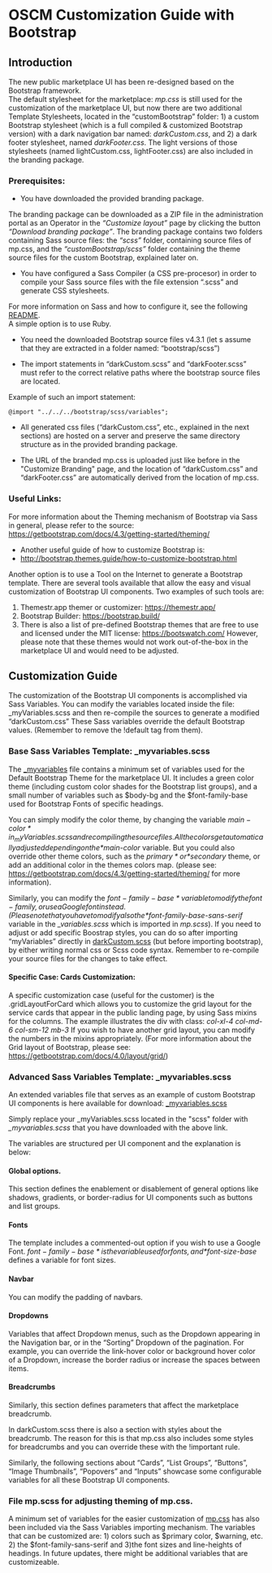 # OSCM Customization Guide with Bootstrap

## Introduction
The new public marketplace UI has been re-designed based on the Bootstrap framework.  
The default stylesheet for the marketplace: *mp.css* is still used for the customization of the marketplace UI, but now there are two additional Template Stylesheets, located in the “customBootstrap” folder: 1) a custom Bootstrap stylesheet (which is a full compiled & customized Bootstrap version) with a dark navigation bar named: *darkCustom.css*, and 2) a dark footer stylesheet, named *darkFooter.css*. The light versions of those stylesheets (named lightCustom.css, lightFooter.css) are also included in the branding package.

### Prerequisites:

-	You have downloaded the provided branding package. 

The branding package can be downloaded as a ZIP file in the administration portal as an Operator in the *“Customize layout”* page by clicking the button *“Download branding package”*. The branding package contains two folders containing Sass source files: the *“scss”* folder, containing source files of mp.css, and the *“customBootstrap/scss”* folder containing the theme source files for the custom Bootstrap, explained later on.

-	You have configured a Sass Compiler (a CSS pre-procesor) in order to compile your Sass source files with the file extension “.scss” and generate CSS stylesheets.  

For more information on Sass and how to configure it, see the following [README](https://github.com/servicecatalog/oscm/tree/master/oscm-portal/WebContent/marketplace/scss/README.md).  
 A simple option is to use Ruby.

-	You need the downloaded Bootstrap source files v4.3.1 (let s assume that they are extracted in a folder named: “bootstrap/scss”)

-	The import statements in “darkCustom.scss” and “darkFooter.scss” must refer to the correct relative paths where the bootstrap source files are located.

Example of such an import statement:
 ```
 @import "../../../bootstrap/scss/variables";
```
-	All generated css files (“darkCustom.css”, etc., explained in the next sections) are hosted on a server and preserve the same directory structure as in the provided branding package.

-	The URL of the branded mp.css is uploaded just like before in the "Customize Branding" page, and the location of “darkCustom.css” and “darkFooter.css” are automatically derived from the location of mp.css.



### Useful Links:
For more information about the Theming mechanism of Bootstrap via Sass in general, please refer to the source: https://getbootstrap.com/docs/4.3/getting-started/theming/ 
-	Another useful guide of how to customize Bootstrap is: 
-	http://bootstrap.themes.guide/how-to-customize-bootstrap.html

Another option is to use a Tool on the Internet to generate a Bootstrap template. There are several tools available that allow the easy and visual customization of Bootstrap UI components. Two examples of such tools are:
1.	Themestr.app themer or customizer: https://themestr.app/
2.	Bootstrap Builder: https://bootstrap.build/
3. There is also a list of pre-defined Bootstrap themes that are free to use and licensed under the MIT license:
https://bootswatch.com/
However, please note that these themes would not work out-of-the-box in the marketplace UI and would need to be adjusted.

## Customization Guide
The customization of the Bootstrap UI components is accomplished via Sass Variables. 
You can modify the variables located inside the file: _myVariables.scss and  then re-compile the sources to generate a modified “darkCustom.css”
These Sass variables override the default Bootstrap values. (Remember to remove the !default tag from them). 

### Base Sass Variables Template: _myvariables.scss
The [_myvariables](scss/_myvariables.scss) file contains a minimum set of variables used for the Default Bootstrap Theme for the marketplace UI. It includes a green color theme (including custom color shades for the Bootstrap list groups), and a small number of variables such as $body-bg and the $font-family-base used for Bootstrap Fonts of specific headings. 

You can simply modify the color theme, by changing the variable *$main-color* in _myVariables.scss and recompiling the source files. All the colors get automatically adjusted depending on the *$main-color* variable. But you could also override other theme colors, such as the *$primary* or *$secondary* theme, or add an additional color in the themes colors map. (please see: https://getbootstrap.com/docs/4.3/getting-started/theming/ for more information).

Similarly, you can modify the *$font-family-base* variable to modify the font-family, or use a Google font instead. (Please note that you have to modify also the *$font-family-base-sans-serif* variable in the *_variables.scss* which is imported in *mp.scss*).
If you need to adjust or add specific Boostrap styles, you can do so after importing “myVariables” directly in [darkCustom.scss](scss/darkCustom.scss) (but before importing bootstrap), by either writing normal css or Scss code syntax. Remember to re-compile your source files for the changes to take effect.

#### Specific Case: Cards Customization:
A specific customization case (useful for the customer) is the .gridLayoutForCard which allows you to customize the grid layout for the service cards that appear in the public landing page, by using Sass mixins for the columns. The example illustrates the div with class: *col-xl-4 col-md-6 col-sm-12 mb-3*
If you wish to have another grid layout, you can modify the numbers in the mixins appropriately.
(For more information about the Grid layout of Bootstrap, please see: https://getbootstrap.com/docs/4.0/layout/grid/)

### Advanced Sass Variables Template: _myvariables.scss

An extended variables file that serves as an example of custom Bootstrap UI components is here available for download:
[_myvariables.scss](advanced/_myvariables.scss)

Simply replace your _myVariables.scss located in the "scss" folder with *_myvariables.scss*  that you have downloaded with the above link.

The variables are structured per UI component and the explanation is below:

#### Global options.
This section defines the enablement or disablement of general options like shadows, gradients, or border-radius for UI components such as buttons and list groups.


#### Fonts
The template includes a commented-out option if you wish to use a Google Font. *$font-family-base* is the variable used for fonts, and *$font-size-base* defines a variable for font sizes.

#### Navbar 
You can modify the padding of navbars.

#### Dropdowns 
Variables that affect Dropdown menus, such as the Dropdown appearing in the Navigation bar, or in the “Sorting” Dropdown of  the pagination.
For example, you can override the link-hover color or background hover color of a Dropdown, increase the border radius or increase the spaces between items.

#### Breadcrumbs
Similarly, this section defines parameters that affect the marketplace breadcrumb.

In darkCustom.scss there is also a section with styles about the breadcrumb. The reason for this is that mp.css also includes some styles for breadcrumbs and you can override these with the !important rule.

Similarly, the following sections about “Cards”, “List Groups”, “Buttons”, “Image Thumbnails”, “Popovers” and “Inputs” showcase some configurable variables for all these Bootstrap UI components.


### File mp.scss for adjusting theming of mp.css.
A minimum set of variables for the easier customization of [mp.css](../scss/_variables.scss) has also been included via the Sass Variables importing mechanism. The variables that can be customized are: 1) colors such as $primary color, $warning, etc. 2) the $font-family-sans-serif and 3)the font sizes and line-heights of headings. 
In future updates, there might be additional variables that are customizeable.
